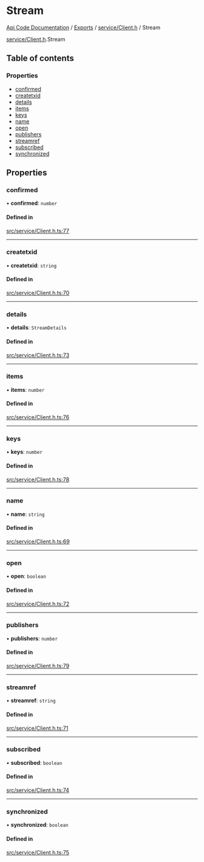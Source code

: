 # Stream
 
[Api Code Documentation](../README.md) / [Exports](../modules.md) / [service/Client.h](../modules/service_Client_h.md) / Stream

[service/Client.h](../modules/service_Client_h.md).Stream

## Table of contents

### Properties

- [confirmed](service_Client_h.Stream.md#confirmed)
- [createtxid](service_Client_h.Stream.md#createtxid)
- [details](service_Client_h.Stream.md#details)
- [items](service_Client_h.Stream.md#items)
- [keys](service_Client_h.Stream.md#keys)
- [name](service_Client_h.Stream.md#name)
- [open](service_Client_h.Stream.md#open)
- [publishers](service_Client_h.Stream.md#publishers)
- [streamref](service_Client_h.Stream.md#streamref)
- [subscribed](service_Client_h.Stream.md#subscribed)
- [synchronized](service_Client_h.Stream.md#synchronized)

## Properties

### confirmed

• **confirmed**: `number`

#### Defined in

[src/service/Client.h.ts:77](https://github.com/openkfw/TruBudget/blob/965031f/api/src/service/Client.h.ts#L77)

___

### createtxid

• **createtxid**: `string`

#### Defined in

[src/service/Client.h.ts:70](https://github.com/openkfw/TruBudget/blob/965031f/api/src/service/Client.h.ts#L70)

___

### details

• **details**: `StreamDetails`

#### Defined in

[src/service/Client.h.ts:73](https://github.com/openkfw/TruBudget/blob/965031f/api/src/service/Client.h.ts#L73)

___

### items

• **items**: `number`

#### Defined in

[src/service/Client.h.ts:76](https://github.com/openkfw/TruBudget/blob/965031f/api/src/service/Client.h.ts#L76)

___

### keys

• **keys**: `number`

#### Defined in

[src/service/Client.h.ts:78](https://github.com/openkfw/TruBudget/blob/965031f/api/src/service/Client.h.ts#L78)

___

### name

• **name**: `string`

#### Defined in

[src/service/Client.h.ts:69](https://github.com/openkfw/TruBudget/blob/965031f/api/src/service/Client.h.ts#L69)

___

### open

• **open**: `boolean`

#### Defined in

[src/service/Client.h.ts:72](https://github.com/openkfw/TruBudget/blob/965031f/api/src/service/Client.h.ts#L72)

___

### publishers

• **publishers**: `number`

#### Defined in

[src/service/Client.h.ts:79](https://github.com/openkfw/TruBudget/blob/965031f/api/src/service/Client.h.ts#L79)

___

### streamref

• **streamref**: `string`

#### Defined in

[src/service/Client.h.ts:71](https://github.com/openkfw/TruBudget/blob/965031f/api/src/service/Client.h.ts#L71)

___

### subscribed

• **subscribed**: `boolean`

#### Defined in

[src/service/Client.h.ts:74](https://github.com/openkfw/TruBudget/blob/965031f/api/src/service/Client.h.ts#L74)

___

### synchronized

• **synchronized**: `boolean`

#### Defined in

[src/service/Client.h.ts:75](https://github.com/openkfw/TruBudget/blob/965031f/api/src/service/Client.h.ts#L75)

